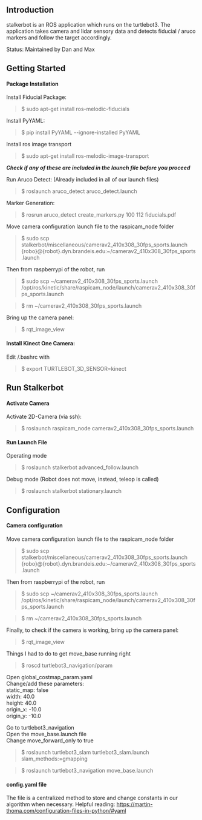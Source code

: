 ## Introduction

stalkerbot is an ROS application which runs on the turtlebot3.
The application takes camera and lidar sensory data and detects fiducial / aruco markers and follow the target accordingly.

Status: Maintained by Dan and Max

## Getting Started

#### Package Installation
Install Fiducial Package:
> $ sudo apt-get install ros-melodic-fiducials

Install PyYAML:
> $ pip install PyYAML --ignore-installed PyYAML

Install ros image transport
> $ sudo apt-get install ros-melodic-image-transport

***Check if any of these are included in the launch file before you proceed***

Run Aruco Detect: (Already included in all of our launch files)
> $ roslaunch aruco_detect aruco_detect.launch

Marker Generation:
> $ rosrun aruco_detect create_markers.py 100 112 fiducials.pdf

Move camera configuration launch file to the raspicam_node folder
> $ sudo scp stalkerbot/miscellaneous/camerav2_410x308_30fps_sports.launch {robo}@{robot}.dyn.brandeis.edu:~/camerav2_410x308_30fps_sports.launch

Then from raspberrypi of the robot, run
> $ sudo scp ~/camerav2_410x308_30fps_sports.launch /opt/ros/kinetic/share/raspicam_node/launch/camerav2_410x308_30fps_sports.launch

> $ rm ~/camerav2_410x308_30fps_sports.launch

Bring up the camera panel:
> $ rqt_image_view

#### Install Kinect One Camera:
Edit /.bashrc with
> $ export TURTLEBOT_3D_SENSOR=kinect

## Run Stalkerbot

#### Activate Camera
Activate 2D-Camera (via ssh):
> $ roslaunch raspicam_node camerav2_410x308_30fps_sports.launch

#### Run Launch File
Operating mode
> $ roslaunch stalkerbot advanced_follow.launch

Debug mode (Robot does not move, instead, teleop is called)
> $ roslaunch stalkerbot stationary.launch

## Configuration

#### Camera configuration

Move camera configuration launch file to the raspicam_node folder
> $ sudo scp stalkerbot/miscellaneous/camerav2_410x308_30fps_sports.launch {robo}@{robot}.dyn.brandeis.edu:~/camerav2_410x308_30fps_sports.launch

Then from raspberrypi of the robot, run
> $ sudo scp ~/camerav2_410x308_30fps_sports.launch /opt/ros/kinetic/share/raspicam_node/launch/camerav2_410x308_30fps_sports.launch

> $ rm ~/camerav2_410x308_30fps_sports.launch

Finally, to check if the camera is working, bring up the camera panel:
> $ rqt_image_view

Things I had to do to get move_base running right
> $ roscd turtlebot3_navigation/param

Open global_costmap_param.yaml  
Change/add these parameters:  
static_map: false  
width: 40.0  
height: 40.0  
origin_x: -10.0  
origin_y: -10.0  

Go to turtlebot3_navigation  
Open the move_base.launch file  
Change move_forward_only to true  

> $ roslaunch turtlebot3_slam turtlebot3_slam.launch slam_methods:=gmapping


> $ roslaunch turtlebot3_navigation move_base.launch

#### config.yaml file
The file is a centralized method to store and change constants in our algorithm when necessary.
Helpful reading: https://martin-thoma.com/configuration-files-in-python/#yaml
